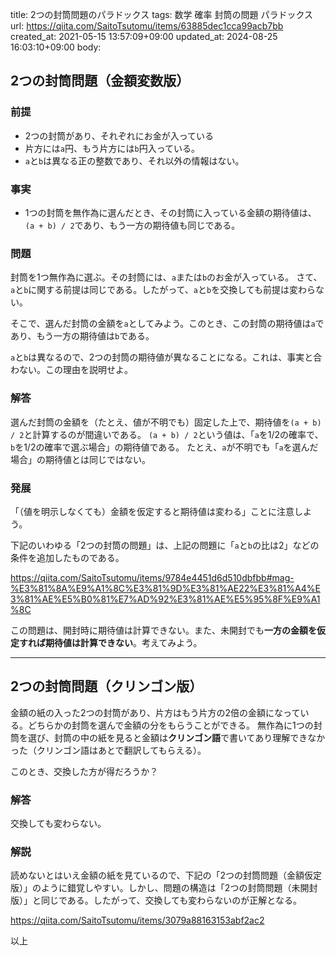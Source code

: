 title: 2つの封筒問題のパラドックス
tags: 数学 確率 封筒の問題 パラドックス
url: https://qiita.com/SaitoTsutomu/items/63885dec1cca99acb7bb
created_at: 2021-05-15 13:57:09+09:00
updated_at: 2024-08-25 16:03:10+09:00
body:

## 2つの封筒問題（金額変数版）
### 前提

- 2つの封筒があり、それぞれにお金が入っている
- 片方には`a`円、もう片方には`b`円入っている。
- `a`と`b`は異なる正の整数であり、それ以外の情報はない。

### 事実

- 1つの封筒を無作為に選んだとき、その封筒に入っている金額の期待値は、`(a + b) / 2`であり、もう一方の期待値も同じである。

### 問題

封筒を1つ無作為に選ぶ。その封筒には、`a`または`b`のお金が入っている。
さて、`a`と`b`に関する前提は同じである。したがって、`a`と`b`を交換しても前提は変わらない。

そこで、選んだ封筒の金額を`a`としてみよう。このとき、この封筒の期待値は`a`であり、もう一方の期待値は`b`である。

`a`と`b`は異なるので、2つの封筒の期待値が異なることになる。これは、事実と合わない。この理由を説明せよ。

### 解答

選んだ封筒の金額を（たとえ、値が不明でも）固定した上で、期待値を`(a + b) / 2`と計算するのが間違いである。
`(a + b) / 2`という値は、「`a`を1/2の確率で、`b`を1/2の確率で選ぶ場合」の期待値である。
たとえ、`a`が不明でも「`a`を選んだ場合」の期待値とは同じではない。

### 発展

「（値を明示しなくても）金額を仮定すると期待値は変わる」ことに注意しよう。

下記のいわゆる「2つの封筒の問題」は、上記の問題に「`a`と`b`の比は2」などの条件を追加したものである。

https://qiita.com/SaitoTsutomu/items/9784e4451d6d510dbfbb#mag-%E3%81%8A%E9%A1%8C%E3%81%9D%E3%81%AE22%E3%81%A4%E3%81%AE%E5%B0%81%E7%AD%92%E3%81%AE%E5%95%8F%E9%A1%8C

この問題は、開封時に期待値は計算できない。また、未開封でも**一方の金額を仮定すれば期待値は計算できない**。考えてみよう。

---

## 2つの封筒問題（クリンゴン版）

金額の紙の入った2つの封筒があり、片方はもう片方の2倍の金額になっている。どちらかの封筒を選んで金額の分をもらうことができる。
無作為に1つの封筒を選び、封筒の中の紙を見ると金額は**クリンゴン語**で書いてあり理解できなかった（クリンゴン語はあとで翻訳してもらえる）。

このとき、交換した方が得だろうか？

### 解答

交換しても変わらない。

### 解説

読めないとはいえ金額の紙を見ているので、下記の「2つの封筒問題（金額仮定版）」のように錯覚しやすい。しかし、問題の構造は「2つの封筒問題（未開封版）」と同じである。したがって、交換しても変わらないのが正解となる。

https://qiita.com/SaitoTsutomu/items/3079a88163153abf2ac2

以上


